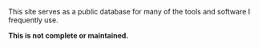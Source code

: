 This site serves as a public database for many of the tools and software I frequently use.

**This is not complete or maintained.**